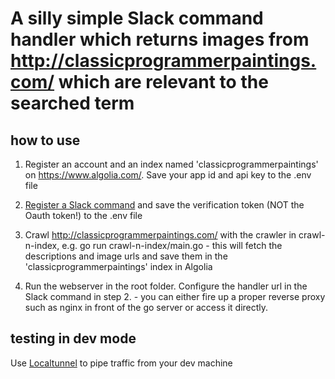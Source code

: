 # A silly simple Slack command handler which returns images from http://classicprogrammerpaintings.com/ which are relevant to the searched term
                                                                                           
## how to use
                                                                                          
1. Register an account and an index named 'classicprogrammerpaintings' on https://www.algolia.com/. Save your app id and api key to the .env file
                                                                                          
2. [Register a Slack command](https://get.slack.help/hc/en-us/articles/201259356-Slash-Commands) and save the verification token (NOT the Oauth token!) to the .env file
                                                                                           
3. Crawl http://classicprogrammerpaintings.com/ with the crawler in crawl-n-index, e.g. go run crawl-n-index/main.go - this will fetch the descriptions and image urls and save them in the 'classicprogrammerpaintings' index in Algolia
                                                                                           
4. Run the webserver in the root folder. Configure the handler url in the Slack command in step 2. - you can either fire up a proper reverse proxy such as nginx in front of the go server or access it directly.
                                                                                           
## testing in dev mode
                                                                                           
Use [Localtunnel](https://localtunnel.github.io/www/) to pipe traffic from your dev machine